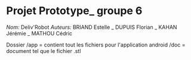 # Projet Prototype_ groupe 6
*Nom:* Deliv'Robot
*Auteurs:* BRIAND Estelle _ DUPUIS Florian _ KAHAN Jérémie _ MATHOU Cédric

Dossier /app =  contient tout les fichiers pour l'application android
        /doc = document tel que le fichier .stl
